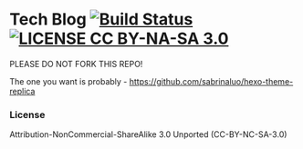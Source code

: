 # Tech Blog [![Build Status](https://travis-ci.org/sabrinaluo/tech.svg?branch=master)](https://travis-ci.org/sabrinaluo/tech) [![LICENSE CC BY-NA-SA 3.0](https://img.shields.io/badge/LICENSE-CC%20BY--NA--SA%203.0-blue.svg)](http://creativecommons.org/licenses/by-nc-sa/3.0/)

PLEASE DO NOT FORK THIS REPO!

The one you want is probably - https://github.com/sabrinaluo/hexo-theme-replica

### License
Attribution-NonCommercial-ShareAlike 3.0 Unported (CC-BY-NC-SA-3.0)
